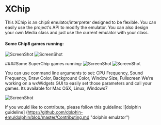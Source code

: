 # XChip
This XChip is an chip8 emulator/interpreter designed to be flexible.
You can easily use the project's API to modify the emulator.
You can also design your own Media class and just use the current emulator with your class.

#### Some Chip8 games running:
![ScreenShot](https://github.com/dhustkoder/XChip/blob/master/Tools/Images/BRIX.png?raw=true "BRIX.ch8")
![ScreenShot](https://github.com/dhustkoder/XChip/blob/master/Tools/Images/UFO.png?raw=true "UFO.ch8")

####Some SuperChip games running:
![ScreenShot](https://github.com/dhustkoder/XChip/blob/master/Tools/Images/CAR.png?raw=true "CAR.ch8")
![ScreenShot](https://github.com/dhustkoder/XChip/blob/master/Tools/Images/BLINKY.png?raw=true "BLINKY.ch8")

You can use command line arguments to set: CPU Frequency, Sound Frequency, Draw Color, Background Color, Window Size, Fullscreen
We're working on a wxWidgets GUI to easily set those parameters and call your games.
Its available for Mac OSX, Linux, Windows7

![ScreenShot](https://github.com/dhustkoder/XChip/blob/master/Tools/Images/WXChip.png?raw=true "WXChip")


If you would like to contribute, please follow this guideline:
![dolphin guideline] (https://github.com/dolphin-emu/dolphin/blob/master/Contributing.md  "dolphin emulator")

